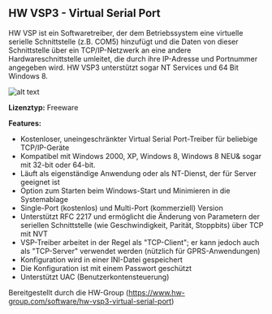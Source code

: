 <h2>HW VSP3 - Virtual Serial Port</h2>

HW VSP ist ein Softwaretreiber, der dem Betriebssystem eine virtuelle serielle Schnittstelle (z.B. COM5) hinzufügt und die Daten von dieser Schnittstelle über ein TCP/IP-Netzwerk an eine andere Hardwareschnittstelle umleitet, die durch ihre IP-Adresse und Portnummer angegeben wird. HW VSP3 unterstützt sogar NT Services und 64 Bit Windows 8.

![alt text](https://www.hw-group.com/files/styles/hwg_distrib_product_medium/public/swapplication/5472-hw-vsp3-virtual-serial-port/hwvsp3port.png?itok=DUju9QAW)

<b>Lizenztyp:</b> Freeware

<b>Features:</b>
- Kostenloser, uneingeschränkter Virtual Serial Port-Treiber für beliebige TCP/IP-Geräte
- Kompatibel mit Windows 2000, XP, Windows 8, Windows 8 NEU& sogar mit 32-bit oder 64-bit.
- Läuft als eigenständige Anwendung oder als NT-Dienst, der für Server geeignet ist
- Option zum Starten beim Windows-Start und Minimieren in die Systemablage
- Single-Port (kostenlos) und Multi-Port (kommerziell) Version
- Unterstützt RFC 2217 und ermöglicht die Änderung von Parametern der seriellen Schnittstelle (wie Geschwindigkeit, Parität, Stoppbits) über TCP mit NVT
- VSP-Treiber arbeitet in der Regel als "TCP-Client"; er kann jedoch auch als "TCP-Server" verwendet werden (nützlich für GPRS-Anwendungen)
- Konfiguration wird in einer INI-Datei gespeichert
- Die Konfiguration ist mit einem Passwort geschützt
- Unterstützt UAC (Benutzerkontensteuerung)


Bereitgestellt durch die HW-Group (https://www.hw-group.com/software/hw-vsp3-virtual-serial-port)
